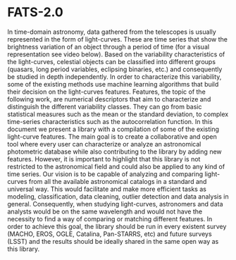 # FATS-2.0
In time-domain astronomy, data gathered from the telescopes is usually represented in the form of light-curves. These are time series that show the brightness variation of an object through a period of time (for a visual representation see video below). Based on the variability characteristics of the light-curves, celestial objects can be classified into different groups (quasars, long period variables, eclipsing binaries, etc.) and consequently be studied in depth independently.  In order to characterize this variability, some of the existing methods use machine learning algorithms that build their decision on the light-curves features. Features, the topic of the following work, are numerical descriptors that aim to characterize and distinguish the different variability classes. They can go from basic statistical measures such as the mean or the standard deviation, to complex time-series characteristics such as the autocorrelation function.  In this document we present a library with a compilation of some of the existing light-curve features. The main goal is to create a collaborative and open tool where every user can characterize or analyze an astronomical photometric database while also contributing to the library by adding new features. However, it is important to highlight that this library is not restricted to the astronomical field and could also be applied to any kind of time series.  Our vision is to be capable of analyzing and comparing light-curves from all the available astronomical catalogs in a standard and universal way. This would facilitate and make more efficient tasks as modeling, classification, data cleaning, outlier detection and data analysis in general. Consequently, when studying light-curves, astronomers and data analysts would be on the same wavelength and would not have the necessity to find a way of comparing or matching different features. In order to achieve this goal, the library should be run in every existent survey (MACHO, EROS, OGLE, Catalina, Pan-STARRS, etc) and future surveys (LSST) and the results should be ideally shared in the same open way as this library.
